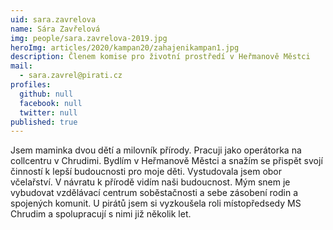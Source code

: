 ```yaml
---
uid: sara.zavrelova
name: Sára Zavřelová  
img: people/sara.zavrelova-2019.jpg
heroImg: articles/2020/kampan20/zahajenikampan1.jpg
description: Členem komise pro životní prostředí v Heřmanově Městci
mail:
  - sara.zavrel@pirati.cz
profiles:
  github: null
  facebook: null
  twitter: null
published: true
---
```

Jsem maminka dvou dětí a milovník přírody. Pracuji jako operátorka na collcentru v Chrudimi. Bydlím v Heřmanově Městci a snažím se přispět svojí činností k lepší budoucnosti pro moje děti. Vystudovala jsem obor včelařství. V návratu k přírodě vidím naši budoucnost. Mým snem je vybudovat vzdělávací centrum soběstačnosti a sebe zásobení rodin a spojených komunit. U pirátů jsem si vyzkoušela roli místopředsedy MS Chrudim a spolupracují s nimi již několik let.
